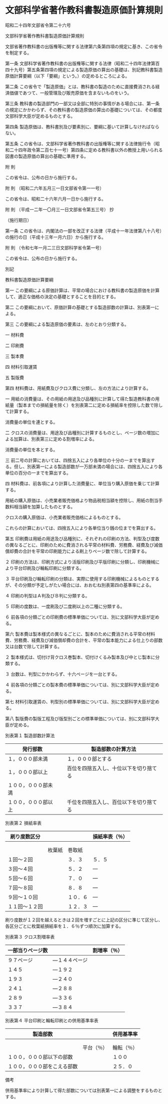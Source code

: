 # 文部科学省著作教科書製造原価計算規則

昭和二十四年文部省令第二十六号

文部科学省著作教科書製造原価計算規則

文部省著作教科書の出版権等に関する法律第六条第四項の規定に基き、この省令を制定する。

第一条 文部科学省著作教科書の出版権等に関する法律（昭和二十四年法律第百四十九号）第五条第四項の規定による製造原価の算出の基礎は、別記教科書製造原価計算要綱（以下「要綱」という。）の定めるところによる。

第二条 この省令で「製造原価」とは、教科書の製造のために直接費消される経済価値であつて、一般管理及び販売原価を含まないものをいう。

第三条 教科書の製造部門の一部又は全部に特別の事情がある場合には、第一条の規定にかかわらず、その教科書の製造原価の算出の基礎については、その都度文部科学大臣が定めるものとする。

第四条 製造原価は、教科書別及び要素別に、要綱に基いて計算しなければならない。

第五条 この省令は、文部科学省著作教科書の出版権等に関する法律施行令（昭和二十四年政令第二百七十一号）第四条に定める教科書以外の教授上用いられる図書の製造原価の算出の基礎に準用する。

附 則

この省令は、公布の日から施行する。

附 則 （昭和二六年五月三一日文部省令第一一号）

この省令は、昭和二十六年六月一日から施行する。

附 則 （平成一二年一〇月三一日文部省令第五三号） 抄

（施行期日）

第一条 この省令は、内閣法の一部を改正する法律（平成十一年法律第八十八号）の施行の日（平成十三年一月六日）から施行する。

附 則 （令和七年一月二三日文部科学省令第一号）

この省令は、公布の日から施行する。

別記

教科書製造原価計算要綱

第一 この要綱による原価計算は、平常の場合における教科書の製造原価を計算して、適正な価格の決定の基礎とすることを目的とする。

第二 この要綱において、原価計算の基礎とする製造部数の計算は、別表第一による。

第三 この要綱による製造原価の要素は、左のとおり分類する。

一 材料費

二 印刷費

三 製本費

四 材料引取運賃

五 製版費

第四 材料費は、用紙費及びクロス費に分類し、左の方法により計算する。

一 用紙の消費量は、その用紙の用途及び品種別に計算して得た製造教科書の用紙量（製本までの損紙量を除く）を別表第二に定める損紙率を控除した数で除して計算する。

消費量の単位を連とする。

二 クロスの消費量は、用途及び品種別に計算するものとし、ページ数の増加による加算は、別表第三に定める割増率による。

消費量の単位を本とする。

三 前二号の計算においては、四捨五入により各単位の十分の一までを算出する。但し、別表第一による製造部数が一万部未満の場合には、四捨五入により各単位の百分の一までを算出する。

四 材料費は、前各項により計算した消費量に、単位当り購入原価を乗じて計算する。

用紙の購入原価は、小売業者販売価格より物品税相当額を控除し、用紙の割当手数料相当額を加算したものとする。

クロスの購入原価は、小売業者販売価格によるものとする。

これらの計算においては、四捨五入により各単位当り銭の位までを算出する。

第五 印刷費は用紙の用途及び品種別に、それぞれの印刷の方法、判型及び度数の異なるごとに、印刷のために費消される平常の材料費、労務費、経費及び減価償却費の合計を平常の印刷能力による刷上りページ数で除して計算する。

２ 印刷の方法は、印刷方式により活版印刷及び平版印刷に分類し、印刷機械により平台印刷及び輪転印刷に分類する。

３ 平台印刷及び輪転印刷の分類は、実際に使用する印刷機械によるものとするが、その分類が予定しがたい場合には、おおむね別表第四の基準率による。

４ 印刷の判型はＡ判及びＢ判に分類する。

５ 印刷の度数は、一度刷及び二度刷以上の二種に分類する。

６ 前各項の分類ごとの印刷費の標準単価については、別に文部科学大臣が定める。

第六 製本費は製本様式の異なるごとに、製本のために費消される平常の材料費、労務費、経費及び減価償却費の合計を、平常の製本能力による仕上りの部数又は台数で除して計算する。

２ 製本様式は、切付け背クロス巻製本、切付けくるみ製本及び中とじ製本に分類する。

３ 台数は、判型にかかわらず、十六ページを一台とする。

４ 前各項の分類ごとの製本費の標準単価については、別に文部科学大臣が定める。

第七 材料引取運賃の、判型別の標準単価については、別に文部科学大臣が定める。

第八 製版費の製版工程及び版型別ごとの標準単価については、別に文部科学大臣が定める。

別表第１ 製造部数計算法

発行部数 |  | 製造部数の計算方法  
---|---|---  
１，０００部未満 |  | １，０００部とする  
１，０００部以上 |  | 百位を四捨五入し、十位以下を切り捨てる  
１００，０００部未満 |  |   
１００，０００部以上 |  | 千位を四捨五入し、百位以下を切り捨てる  
  
別表第２ 損紙率表

刷り度数区分 |  |  | 損紙率表（％）  
---|---|---|---  
|  |  |   
|  |  |   
|  | 枚葉紙 | 巻取紙  
１回～２回 |  | ３．３ | ５．５  
３回～４回 |  | ５．２ | ―  
５回～６回 |  | ７．０ | ―  
７回～８回 |  | ８．８ | ―  
９回～１０回 |  | １０．６ | ―  
１１回～１２回 |  | １２．３ | ―  
  
刷り度数が１２回を越えるときは２回を増すごとに上記の区分に準じて区分し、各区分ごとに枚葉紙損紙率を１．６％ずつ順次に加算する。

別表第３ クロス割増率表

一部当りページ数 |  | 割増率（％）  
---|---|---  
９７ページ | ―１４４ページ |  | １０  
１４５ | ―１９２ |  | ２０  
１９３ | ―２４０ |  | ３０  
２４１ | ―２８８ |  | ４０  
２８９ | ―３３６ |  | ５０  
３３７ | ―３８４ |  | ６０  
  
別表第４ 平台印刷と輪転印刷との併用基準率表

製造部数 |  | 併用基準率  
---|---|---  
|  |  |  |   
|  |  |   
|  | 平台（％） | 輪転（％）  
１００，０００部以下の部数 |  | １００ | ―  
１００，０００部をこえる部数 |  | ２５．０ | ７５．０  
  
備考

併用基準率により計算して得た部数については別表第一による調整をするものとする。
